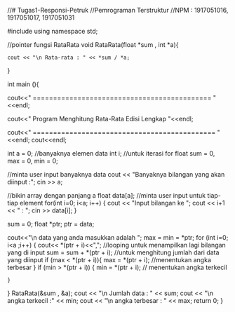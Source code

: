 //# Tugas1-Responsi-Petruk
//Pemrograman Terstruktur
//NPM : 1917051016, 1917051017, 1917051031

#include <iostream>
using namespace std;

//pointer fungsi RataRata
void RataRata(float *sum , int *a){
	
	cout << "\n Rata-rata : " << *sum / *a;
	
}

int main (){

cout<<" ============================================ "<<endl;

cout<<"  Program Menghitung Rata-Rata Edisi Lengkap "<<endl;

cout<<" ============================================= "<<endl;
cout<<endl;

int a = 0; //banyaknya elemen data
int i; //untuk iterasi for
float sum = 0, max = 0, min = 0; 

//minta user input banyaknya data
cout << "Banyaknya bilangan yang akan diinput :";
cin >> a;

//bikin array dengan panjang a
float data[a];
//minta user input untuk tiap-tiap element
for(int i=0; i<a; i++) {
    cout << "Input bilangan ke ";
    cout << i+1 << " : ";
    cin >> data[i];
}

sum = 0;
float *ptr;
ptr = data; 

cout<<"\n data yang anda masukkan adalah ";
max = min = *ptr;
for (int i=0; i<a ;i++) {
	cout<< *(ptr + i)<<","; //looping untuk menampilkan lagi bilangan yang di input
	sum = sum + *(ptr + i); //untuk menghitung jumlah dari data yang diinput
	if (max < *(ptr + i)){
		max = *(ptr + i); //menentukan angka terbesar
	}
       if (min > *(ptr + i)) {
      min = *(ptr + i); // menentukan angka terkecil
      
    }
}
RataRata(&sum , &a);
cout << "\n Jumlah data : " << sum;
cout << "\n angka terkecil :" << min;
cout << "\n angka terbesar : " << max;
return 0;
}
